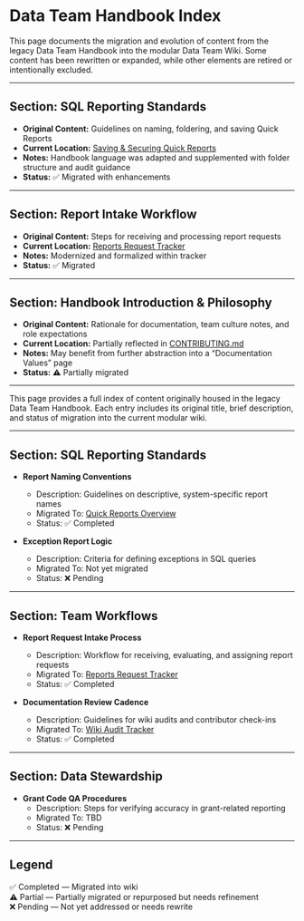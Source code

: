 # Data Team Handbook Index

This page documents the migration and evolution of content from the legacy Data Team Handbook into the modular Data Team Wiki. Some content has been rewritten or expanded, while other elements are retired or intentionally excluded.

---

## Section: SQL Reporting Standards

- **Original Content:** Guidelines on naming, foldering, and saving Quick Reports
- **Current Location:** [Saving & Securing Quick Reports](../reporting/saving-and-securing-quick-reports.md)
- **Notes:** Handbook language was adapted and supplemented with folder structure and audit guidance  
- **Status:** ✅ Migrated with enhancements

---

## Section: Report Intake Workflow

- **Original Content:** Steps for receiving and processing report requests
- **Current Location:** [Reports Request Tracker](../reporting/reports-request-tracker.md)
- **Notes:** Modernized and formalized within tracker  
- **Status:** ✅ Migrated

---

## Section: Handbook Introduction & Philosophy

- **Original Content:** Rationale for documentation, team culture notes, and role expectations
- **Current Location:** Partially reflected in [CONTRIBUTING.md](../../CONTRIBUTING.md)
- **Notes:** May benefit from further abstraction into a “Documentation Values” page  
- **Status:** ⚠️ Partially migrated

---

This page provides a full index of content originally housed in the legacy Data Team Handbook. Each entry includes its original title, brief description, and status of migration into the current modular wiki.

---

## Section: SQL Reporting Standards

- **Report Naming Conventions**  
  - Description: Guidelines on descriptive, system-specific report names  
  - Migrated To: [Quick Reports Overview](../reporting/quick-reports-overview.md)  
  - Status: ✅ Completed

- **Exception Report Logic**  
  - Description: Criteria for defining exceptions in SQL queries  
  - Migrated To: Not yet migrated  
  - Status: ❌ Pending

---

## Section: Team Workflows

- **Report Request Intake Process**  
  - Description: Workflow for receiving, evaluating, and assigning report requests  
  - Migrated To: [Reports Request Tracker](../reporting/reports-request-tracker.md)  
  - Status: ✅ Completed

- **Documentation Review Cadence**  
  - Description: Guidelines for wiki audits and contributor check-ins  
  - Migrated To: [Wiki Audit Tracker](../audit-tracking/wiki-audit-tracker.md)  
  - Status: ✅ Completed

---

## Section: Data Stewardship

- **Grant Code QA Procedures**  
  - Description: Steps for verifying accuracy in grant-related reporting  
  - Migrated To: TBD  
  - Status: ❌ Pending

---

## Legend

✅ Completed — Migrated into wiki  
⚠️ Partial — Partially migrated or repurposed but needs refinement  
❌ Pending — Not yet addressed or needs rewrite
